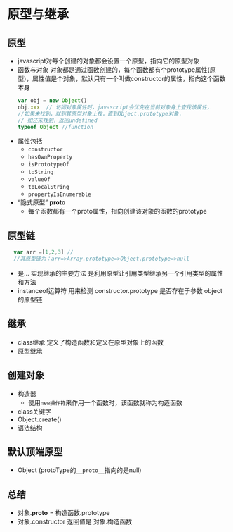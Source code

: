 原型与继承
===

原型
---
* javascript对每个创建的对象都会设置一个原型，指向它的原型对象
* 函数与对象
  对象都是通过函数创建的，每个函数都有个prototype属性(原型)，属性值是个对象，默认只有一个叫做constructor的属性，指向这个函数本身
  ```js
  var obj = new Object()
  obj.xxx  // 访问对象属性时，javascript会优先在当前对象身上查找该属性，
  //如果未找到，就到其原型对象上找，直到Object.prototype对象，
  // 如还未找到，返回undefined
  typeof Object //function
  ```
* 属性包括
  - `constructor`
  - `hasOwnProperty`
  - `isPrototypeOf`
  - `toString`
  - `valueOf`
  - `toLocalString`
  - `propertyIsEnumerable`
* “隐式原型” __proto__
  - 每个函数都有一个proto属性，指向创建该对象的函数的prototype

原型链
---
```js
  var arr =[1,2,3] //
  //其原型链为：arr=>Array.prototype=>Object.prototype=>null
```
* 是...
  实现继承的主要方法
  是利用原型让引用类型继承另一个引用类型的属性和方法
* instanceof运算符
  用来检测 constructor.prototype 是否存在于参数 object 的原型链

继承
---
* class继承
定义了构造函数和定义在原型对象上的函数
* 原型继承

创建对象
---
* 构造器
  -  使用`new操作符`来作用一个函数时，该函数就称为构造函数
* class关键字
* Object.create()
* 语法结构

默认顶端原型
---
* Object (protoType的`__proto__`指向的是null)

总结
---
* 对象.__proto__ = 构造函数.prototype
* 对象.constructor 返回值是 对象.构造函数

